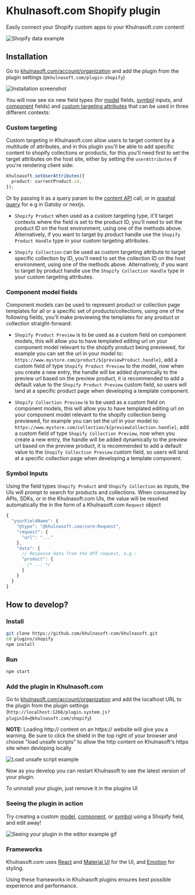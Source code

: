 # Khulnasoft.com Shopify plugin

Easily connect your Shopify custom apps to your Khulnasoft.com content!

<img alt="Shopify data example" src="https://imgur.com/BhtUeqK.gif" >

## Installation

Go to [khulnasoft.com/account/organization](https://khulnasoft.com/account/organization) and add the plugin from the plugin settings (`@khulnasoft.com/plugin-shopify`)

![Installation screenshot](https://cdn.khulnasoft.com/api/v1/image/assets%2Fc33bcd23c29e45789677ba9aaaa7ce1d%2Fe4df15a3d0ad48318f46bca7208bbfb3)

You will now see six new field types (for [model](https://khulnasoft.com/c/docs/guides/getting-started-with-models) fields, [symbol](https://khulnasoft.com/c/docs/guides/symbols) inputs, and [component](https://khulnasoft.com/c/docs/custom-react-components) fields) and [custom targeting attributes](https://www.khulnasoft.com/c/docs/guides/targeting-and-scheduling#custom-targeting) that can be used in three different contexts:

### Custom targeting

Custom targeting in Khulnasoft.com allow users to target content by a multitude of attributes, and in this plugin you'll be able to add specific content to shopify collections or products, for this you'll need first to set the target attributes on the host site, either by setting the `userAttributes` if you're rendering client side:

```ts
khulnasoft.setUserAttributes({
  product: currentProduct.id,
});
```

Or by passing it as a query param to the [content API](https://www.khulnasoft.com/c/docs/query-api#:~:text=userAttributes) call, or in [graqhql query](https://www.khulnasoft.com/c/docs/graphql-api#:~:text=with%20targeting) for e.g in Gatsby or nextjs.

- `Shopify Product` when used as a custom targeting type, it'll target contexts where the field is set to the product ID, you'll need to set the product ID on the host environment, using one of the methods above. Alternatively, if you want to target by product handle use the `Shopify Product Handle` type in your custom targeting attributes.

- `Shopify Collection` can be used as custom targeting attribute to target specific collection by ID, you'll need to set the collection ID on the host environment, using one of the methods above. Alternatively, if you want to target by product handle use the `Shopify Collection Handle` type in your custom targeting attributes.

### Component model fields

Component models can be used to represent product or collection page templates for all or a specific set of products/collections, using one of the following fields, you'll make previewing the templates for any product or collection straight-forward:

- `Shopify Product Preview` is to be used as a custom field on component models, this will allow you to have templated editing url on your component model relevant to the shopify product being previewed, for example you can set the url in your model to:
  `https://www.mystore.com/product/${previewProduct.handle}`, add a custom field of type `Shopify Product Preview` to the model, now when you create a new entry, the handle will be added dynamically to the preview url based on the preview product, it is recommended to add a default value to the `Shopify Product Preview` custom field, so users will land at a specific product page when developing a template component.

- `Shopify Collection Preview` is to be used as a custom field on component models, this will allow you to have templated editing url on your component model relevant to the shopify collection being previewed, for example you can set the url in your model to:
  `https://www.mystore.com/collection/${previewCollection.handle}`, add a custom field of type `Shopify Collection Preview`, now when you create a new entry, the handle will be added dynamically to the preview url based on the preview product, it is recommended to add a default value to the `Shopify Collection Preview` custom field, so users will land at a specific collection page when developing a template component.

### Symbol Inputs

Using the field types `Shopify Product` and `Shopify Collection` as inputs, the UIs will prompt to search for products and collections. When consumed by APIs, SDKs, or in the Khulnasoft.com UIs, the value will be resolved automatically the in the form of a Khulnasoft.com `Request` object

```js
{
  "yourFieldName": {
    "@type": "@khulnasoft.com/core:Request",
    "request": {
      "url": "..."
    },
    "data": {
      // Response data from the API request, e.g.:
      "product": {
        /* ... */
      }
    }
  }
}
```

## How to develop?

### Install

```bash
git clone https://github.com/khulnasoft-com/khulnasoft.git
cd plugins/shopify
npm install
```

### Run

```bash
npm start
```

### Add the plugin in Khulnasoft.com

Go to [khulnasoft.com/account/organization](https://khulnasoft.com/account/organization) and add the localhost URL to the plugin from the plugin settings (`http://localhost:1268/plugin.system.js?pluginId=@khulnasoft.com/shopify`)

**NOTE:** Loading http:// content on an https:// website will give you a warning. Be sure to click the shield in the top right of your browser and choose "load unsafe scripts" to allow the http content on Khulnasoft's https site when devloping locally

<img alt="Load unsafe script example" src="https://i.stack.imgur.com/uSaLL.png">

Now as you develop you can restart Khulnasoft to see the latest version of your plugin.

To uninstall your plugin, just remove it in the plugins UI

### Seeing the plugin in action

Try creating a custom [model](https://khulnasoft.com/c/docs/guides/getting-started-with-models), [component](https://khulnasoft.com/c/docs/custom-react-components), or [symbol](https://khulnasoft.com/c/docs/guides/symbols) using a Shopify field, and edit away!

<img src="https://i.imgur.com/uVOLn7A.gif" alt="Seeing your plugin in the editor example gif">

### Frameworks

Khulnasoft.com uses [React](https://github.com/facebook/react) and [Material UI](https://github.com/mui-org/material-ui) for the UI, and [Emotion](https://github.com/emotion-js/emotion) for styling.

Using these frameworks in Khulnasoft plugins ensures best possible experience and performance.
